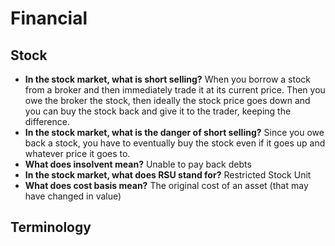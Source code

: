 # Financial

## Stock

- **In the stock market, what is short selling?** When you borrow a stock from a broker and then immediately trade it at its current price. Then you owe the broker the stock, then ideally the stock price goes down and you can buy the stock back and give it to the trader, keeping the difference.
- **In the stock market, what is the danger of short selling?** Since you owe back a stock, you have to eventually buy the stock even if it goes up and whatever price it goes to.
- **What does insolvent mean?** Unable to pay back debts
- **In the stock market, what does RSU stand for?** Restricted Stock Unit
- **What does cost basis mean?** The original cost of an asset (that may have changed in value)

## Terminology
